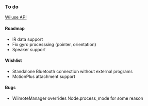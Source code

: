 ### To do
[Wiiuse API](https://wiiuse.net/?nav=api)

#### Roadmap

- IR data support
- Fix gyro processsing (pointer, orientation)
- Speaker support

#### Wishlist

- Standalone Bluetooth connection without external programs
- MotionPlus attachment support


#### Bugs
- WiimoteManager overrides Node.process_mode for some reason